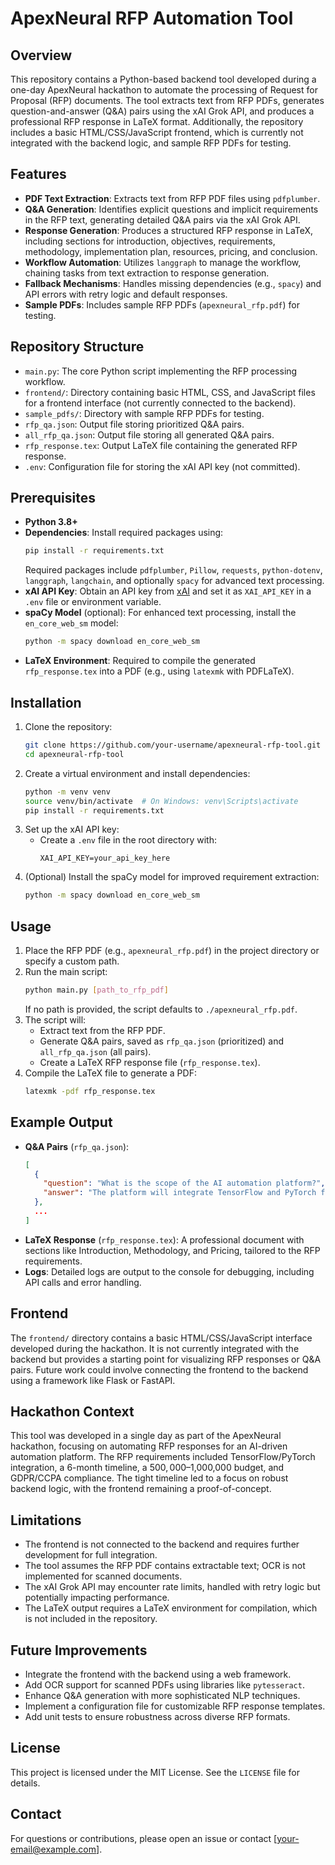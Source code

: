# ApexNeural RFP Automation Tool

## Overview
This repository contains a Python-based backend tool developed during a one-day ApexNeural hackathon to automate the processing of Request for Proposal (RFP) documents. The tool extracts text from RFP PDFs, generates question-and-answer (Q&A) pairs using the xAI Grok API, and produces a professional RFP response in LaTeX format. Additionally, the repository includes a basic HTML/CSS/JavaScript frontend, which is currently not integrated with the backend logic, and sample RFP PDFs for testing.

## Features
- **PDF Text Extraction**: Extracts text from RFP PDF files using `pdfplumber`.
- **Q&A Generation**: Identifies explicit questions and implicit requirements in the RFP text, generating detailed Q&A pairs via the xAI Grok API.
- **Response Generation**: Produces a structured RFP response in LaTeX, including sections for introduction, objectives, requirements, methodology, implementation plan, resources, pricing, and conclusion.
- **Workflow Automation**: Utilizes `langgraph` to manage the workflow, chaining tasks from text extraction to response generation.
- **Fallback Mechanisms**: Handles missing dependencies (e.g., `spacy`) and API errors with retry logic and default responses.
- **Sample PDFs**: Includes sample RFP PDFs (`apexneural_rfp.pdf`) for testing.

## Repository Structure
- `main.py`: The core Python script implementing the RFP processing workflow.
- `frontend/`: Directory containing basic HTML, CSS, and JavaScript files for a frontend interface (not currently connected to the backend).
- `sample_pdfs/`: Directory with sample RFP PDFs for testing.
- `rfp_qa.json`: Output file storing prioritized Q&A pairs.
- `all_rfp_qa.json`: Output file storing all generated Q&A pairs.
- `rfp_response.tex`: Output LaTeX file containing the generated RFP response.
- `.env`: Configuration file for storing the xAI API key (not committed).

## Prerequisites
- **Python 3.8+**
- **Dependencies**: Install required packages using:
  ```bash
  pip install -r requirements.txt
  ```
  Required packages include `pdfplumber`, `Pillow`, `requests`, `python-dotenv`, `langgraph`, `langchain`, and optionally `spacy` for advanced text processing.
- **xAI API Key**: Obtain an API key from [xAI](https://x.ai/api) and set it as `XAI_API_KEY` in a `.env` file or environment variable.
- **spaCy Model** (optional): For enhanced text processing, install the `en_core_web_sm` model:
  ```bash
  python -m spacy download en_core_web_sm
  ```
- **LaTeX Environment**: Required to compile the generated `rfp_response.tex` into a PDF (e.g., using `latexmk` with PDFLaTeX).

## Installation
1. Clone the repository:
   ```bash
   git clone https://github.com/your-username/apexneural-rfp-tool.git
   cd apexneural-rfp-tool
   ```
2. Create a virtual environment and install dependencies:
   ```bash
   python -m venv venv
   source venv/bin/activate  # On Windows: venv\Scripts\activate
   pip install -r requirements.txt
   ```
3. Set up the xAI API key:
   - Create a `.env` file in the root directory with:
     ```
     XAI_API_KEY=your_api_key_here
     ```
4. (Optional) Install the spaCy model for improved requirement extraction:
   ```bash
   python -m spacy download en_core_web_sm
   ```

## Usage
1. Place the RFP PDF (e.g., `apexneural_rfp.pdf`) in the project directory or specify a custom path.
2. Run the main script:
   ```bash
   python main.py [path_to_rfp_pdf]
   ```
   If no path is provided, the script defaults to `./apexneural_rfp.pdf`.
3. The script will:
   - Extract text from the RFP PDF.
   - Generate Q&A pairs, saved as `rfp_qa.json` (prioritized) and `all_rfp_qa.json` (all pairs).
   - Create a LaTeX RFP response file (`rfp_response.tex`).
4. Compile the LaTeX file to generate a PDF:
   ```bash
   latexmk -pdf rfp_response.tex
   ```

## Example Output
- **Q&A Pairs** (`rfp_qa.json`):
  ```json
  [
    {
      "question": "What is the scope of the AI automation platform?",
      "answer": "The platform will integrate TensorFlow and PyTorch for scalable neural network training."
    },
    ...
  ]
  ```
- **LaTeX Response** (`rfp_response.tex`): A professional document with sections like Introduction, Methodology, and Pricing, tailored to the RFP requirements.
- **Logs**: Detailed logs are output to the console for debugging, including API calls and error handling.

## Frontend
The `frontend/` directory contains a basic HTML/CSS/JavaScript interface developed during the hackathon. It is not currently integrated with the backend but provides a starting point for visualizing RFP responses or Q&A pairs. Future work could involve connecting the frontend to the backend using a framework like Flask or FastAPI.

## Hackathon Context
This tool was developed in a single day as part of the ApexNeural hackathon, focusing on automating RFP responses for an AI-driven automation platform. The RFP requirements included TensorFlow/PyTorch integration, a 6-month timeline, a $500,000–$1,000,000 budget, and GDPR/CCPA compliance. The tight timeline led to a focus on robust backend logic, with the frontend remaining a proof-of-concept.

## Limitations
- The frontend is not connected to the backend and requires further development for full integration.
- The tool assumes the RFP PDF contains extractable text; OCR is not implemented for scanned documents.
- The xAI Grok API may encounter rate limits, handled with retry logic but potentially impacting performance.
- The LaTeX output requires a LaTeX environment for compilation, which is not included in the repository.

## Future Improvements
- Integrate the frontend with the backend using a web framework.
- Add OCR support for scanned PDFs using libraries like `pytesseract`.
- Enhance Q&A generation with more sophisticated NLP techniques.
- Implement a configuration file for customizable RFP response templates.
- Add unit tests to ensure robustness across diverse RFP formats.

## License
This project is licensed under the MIT License. See the `LICENSE` file for details.

## Contact
For questions or contributions, please open an issue or contact [your-email@example.com].